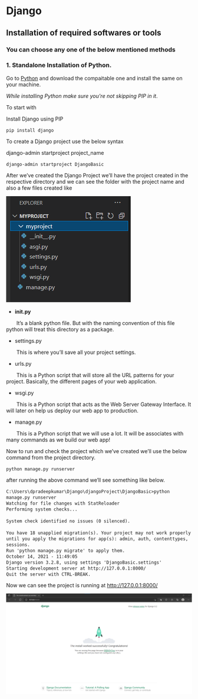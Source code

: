 # Django
## Installation of required softwares or tools
### You can choose any one of the below mentioned methods
### 1. Standalone Installation of Python.
Go to [Python](https://www.python.org/) and download the compaitable one and install the same on your machine. 

_While installing Python make sure you're not skipping PIP in it_.

To start with

Install Django using PIP
      
    pip install django

To create a Django project use the below syntax

django-admin startproject project_name 

	django-admin startproject DjangoBasic

After we’ve created the Django Project we’ll have the project created in the respective directory and we can see the folder with the project name and also a few files created like 

![alt text](https://github.com/dpradeep42/djangoProject/blob/main/images/project_overview.png)

-	__init.py__

&emsp;&emsp;It’s a blank python file. But with the naming convention of this file python will treat this directory as a package.

-	settings.py

&emsp;&emsp;This is where you’ll save all your project settings.

-	urls.py

&emsp;&emsp;This is a Python script that will store all the URL patterns for your project. Basically, the different pages of your web application.

-	wsgi.py

&emsp;&emsp;This is a Python script that acts as the Web Server Gateway Interface. It will later on help us deploy our web app to production.

-	manage.py

&emsp;&emsp;This is a Python script that we will use a lot. It will be associates with many commands as we build our web app!

Now to run and check the project which we’ve created we’ll use the below command from the project directory.
	
	python manage.py runserver

after running the above command we’ll see something like below.
```
C:\Users\dpradeepkumar\Django\djangoProject\DjangoBasic>python manage.py runserver
Watching for file changes with StatReloader
Performing system checks...

System check identified no issues (0 silenced).

You have 18 unapplied migration(s). Your project may not work properly until you apply the migrations for app(s): admin, auth, contenttypes, sessions.
Run 'python manage.py migrate' to apply them.
October 14, 2021 - 11:49:05
Django version 3.2.8, using settings 'DjangoBasic.settings'
Starting development server at http://127.0.0.1:8000/
Quit the server with CTRL-BREAK.
```
Now we can see the project is running at http://127.0.0.1:8000/

![alt text](https://github.com/dpradeep42/djangoProject/blob/main/images/project_running.png)
